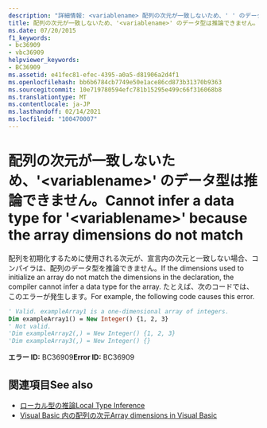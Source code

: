```yaml
---
description: "詳細情報: <variablename> 配列の次元が一致しないため、' ' のデータ型を推論できません"
title: 配列の次元が一致しないため、'<variablename>' のデータ型は推論できません。
ms.date: 07/20/2015
f1_keywords:
- bc36909
- vbc36909
helpviewer_keywords:
- BC36909
ms.assetid: e41fec81-efec-4395-a0a5-d81906a2d4f1
ms.openlocfilehash: bb6b6784cb7749e50e1ace86cd873b31370b9363
ms.sourcegitcommit: 10e719780594efc781b15295e499c66f316068b8
ms.translationtype: MT
ms.contentlocale: ja-JP
ms.lasthandoff: 02/14/2021
ms.locfileid: "100470007"
---
```

# <a name="cannot-infer-a-data-type-for-variablename-because-the-array-dimensions-do-not-match"></a><span data-ttu-id="4e92b-103">配列の次元が一致しないため、'\<variablename>' のデータ型は推論できません。</span><span class="sxs-lookup"><span data-stu-id="4e92b-103">Cannot infer a data type for '\<variablename>' because the array dimensions do not match</span></span>

<span data-ttu-id="4e92b-104">配列を初期化するために使用される次元が、宣言内の次元と一致しない場合、コンパイラは、配列のデータ型を推論できません。</span><span class="sxs-lookup"><span data-stu-id="4e92b-104">If the dimensions used to initialize an array do not match the dimensions in the declaration, the compiler cannot infer a data type for the array.</span></span> <span data-ttu-id="4e92b-105">たとえば、次のコードでは、このエラーが発生します。</span><span class="sxs-lookup"><span data-stu-id="4e92b-105">For example, the following code causes this error.</span></span>  
  
```vb  
' Valid. exampleArray1 is a one-dimensional array of integers.  
Dim exampleArray1() = New Integer() {1, 2, 3}  
' Not valid.  
'Dim exampleArray2(,) = New Integer() {1, 2, 3}  
'Dim exampleArray3(,) = New Integer() {}  
```  
  
 <span data-ttu-id="4e92b-106">**エラー ID:** BC36909</span><span class="sxs-lookup"><span data-stu-id="4e92b-106">**Error ID:** BC36909</span></span>  
  
## <a name="see-also"></a><span data-ttu-id="4e92b-107">関連項目</span><span class="sxs-lookup"><span data-stu-id="4e92b-107">See also</span></span>

- [<span data-ttu-id="4e92b-108">ローカル型の推論</span><span class="sxs-lookup"><span data-stu-id="4e92b-108">Local Type Inference</span></span>](../programming-guide/language-features/variables/local-type-inference.md)
- [<span data-ttu-id="4e92b-109">Visual Basic 内の配列の次元</span><span class="sxs-lookup"><span data-stu-id="4e92b-109">Array dimensions in Visual Basic</span></span>](../programming-guide/language-features/arrays/array-dimensions.md)
